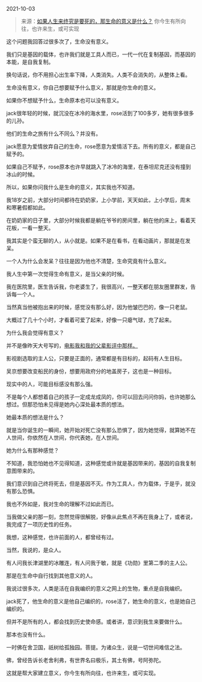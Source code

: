 2021-10-03

> 来源：[如果人生来终究是要死的，那生命的意义是什么？](http://mp.weixin.qq.com/s?__biz=MzU3NDc5Nzc0NQ==&mid=2247507424&idx=1&sn=a26330c4eefc70bd75dd03f67616c370&chksm=fd2e7f3eca59f6284913426252f0ef0229e29a06bb7a75eae2113ef7bb5fcb4ba2544f5064e0&scene=27#wechat_redirect)
> 你今生有所向往，也许来生，或可实现

这个问题我回答过很多次了，生命没有意义。  

  

我们只是基因的载体，也许我们就是工具人而已，一代一代在复制基因，而基因的本能，是自我复制。  

  

换句话说，你不用担心出生率下降，人类消失。人类不会消失的，从整体上看。

  

生命没有意义，你自己想要赋予什么意义，那就是你生命的意义。  

  

如果你不想赋予什么，生命原本也可以没有意义。

  

jack很年轻的时候，就沉没在冰冷的海水里，rose活到了100多岁，她有很多很多的儿孙。  

  

他们的生命之旅有什么不同么？并没有。  

  

jack愿意为爱情放弃自己的生命，rose愿意为爱情活下去。所有的意义，都是自己赋予的。  

  

如果自己不赋予，rose原本也许早就跳入了冰冷的海里，在泰坦尼克还没有撞到冰山的时候。

  

所以，如果你问我什么是生命的意义，其实我也不知道。  

  

我18岁之前，大部分时间都待在奶奶家，上小学前，天天如此，上小学后，周末和寒暑假都如此。  

  

在奶奶家的日子里，大部分时候我都是躺在爷爷的房间里，躺在他的床上，看着天花板，一看一整天。  

  

我其实是个蛮无聊的人，从小就是。如果不是在看书，在看动画片，那就是在发呆。  

  

一个人为什么会发呆？往往是因为他也不清楚，生命究竟有什么意义。  

  

我人生中第一次觉得生命有意义，是当父亲的时候。  

  

我在医院里，医生告诉我，你老婆生了，我很高兴，一整天都在朋友圈里群发，告诉每一个人。

  

当然真当他被抱出来的时候，感觉没有那么好，因为他皱巴巴的，像一只老鼠。  

  

大概过了几十个小时，才看着可爱了起来，好像一只瘪气球，充了起来。  

  

为什么我会觉得有意义？  

  

并不是像昨天大号写的，[电影我和我的父辈影评中那样。](http://mp.weixin.qq.com/s?__biz=MzU0MjYwNDU2Mw==&mid=2247501296&idx=1&sn=6c4b1f1406a6e289aee7ff55b3377128&chksm=fb1aa98ccc6d209afc7f9b7e138b0873a8f7e93b9be35c8dc4f3c5b3ed446b7005b19cfaf85a&scene=21#wechat_redirect)

  

影视剧选取的主人公，只要是正面的，通常都是有目标的，起码有人生目标。  

  

吴京想要改变船民的身份，想要用政府分的地盖房子，这也是一种目标。  

  

现实中的人，可能目标感没有那么强。

  

不是每个人都想着自己的孩子一定成龙成凤的，你可以回去问问你妈，也许她那么想过。但那恐怕未见得是她内心深处最本质的想法。

  

她最本质的想法是什么？  

  

就是当你诞生的一瞬间，她开始对死亡没有那么恐惧了，因为她觉得，就算她不在人世间，你依然在人世间，你代表她，在人世间。

  

她为什么有那种感觉？  

  

不知道，我恐怕她也不见得知道，这种感觉或许就是基因带来的，基因的自我复制意图带来的。

  

我们意识到自己终将死去，但是基因不灭。作为工具人，作为载体，于是乎，就没有那么恐惧。

  

我也不外如是，我对生命的理解不过如此而已。  

  

当我做父亲的那一刻，忽然觉得很解脱，好像从此焦点不再在我身上了，或者说，我完成了一项历史性的任务。

  

我想，这种感觉，也许前面的人，都曾经有过。  

  

当然，我说的，是众人。  

  

有人问我长津湖里的冰雕连，有人问我于敏，就是《功勋》里第二季的主人公。

  

那是在生命中自行找到其他意义的人。  

  

我说过很多次，人类是活在自我编织的意义之网上的生物，重点是自我编织。

  

jack死了，他生命的意义是他自己编织的，rose活了，她生命的意义，也是她自己编织的。  

  

但并不是所有的人，都会找到历史使命感。或者讲，意识到我生来要做什么。

  

那本也没有什么。

  

一时佛在舍卫国，祇树给孤独园。菩提。为诸众生，说是一切世间难信之法。

  

佛，曾经告诉长老舍利弗，有世界名曰极乐，其土有佛，号阿弥陀。

  

这就是帮大家建立意义，你今生有所向往，也许来生，或可实现。

